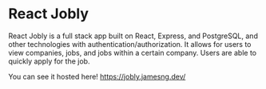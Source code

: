 # React Jobly
React Jobly is a full stack app built on React, Express, and PostgreSQL, and other technologies with authentication/authorization. It allows for users to view companies, jobs, and jobs within a certain company. Users are able to quickly apply for the job. 

You can see it hosted here! https://jobly.jamesng.dev/